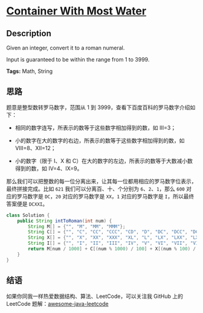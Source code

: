 # [Container With Most Water][title]

## Description

Given an integer, convert it to a roman numeral.

Input is guaranteed to be within the range from 1 to 3999.

**Tags:** Math, String


## 思路

题意是整型数转罗马数字，范围从 1 到 3999，查看下百度百科的罗马数字介绍如下：

* 相同的数字连写，所表示的数等于这些数字相加得到的数，如 Ⅲ=3；

* 小的数字在大的数字的右边，所表示的数等于这些数字相加得到的数，如 Ⅷ=8、Ⅻ=12；

* 小的数字（限于 Ⅰ、X 和 C）在大的数字的左边，所表示的数等于大数减小数得到的数，如 Ⅳ=4、Ⅸ=9。

那么我们可以把整数的每一位分离出来，让其每一位都用相应的罗马数字位表示，最终拼接完成。比如 `621` 我们可以分离百、十、个分别为 `6`、`2`、`1`，那么 `600` 对应的罗马数字是 `DC`，`20` 对应的罗马数字是 `XX`，`1` 对应的罗马数字是 `I`，所以最终答案便是 `DCXXI`。

```java
class Solution {
    public String intToRoman(int num) {
        String M[] = {"", "M", "MM", "MMM"};
        String C[] = {"", "C", "CC", "CCC", "CD", "D", "DC", "DCC", "DCCC", "CM"};
        String X[] = {"", "X", "XX", "XXX", "XL", "L", "LX", "LXX", "LXXX", "XC"};
        String I[] = {"", "I", "II", "III", "IV", "V", "VI", "VII", "VIII", "IX"};
        return M[num / 1000] + C[(num % 1000) / 100] + X[(num % 100) / 10] + I[num % 10];
    }
}
```


## 结语

如果你同我一样热爱数据结构、算法、LeetCode，可以关注我 GitHub 上的 LeetCode 题解：[awesome-java-leetcode][ajl]



[title]: https://leetcode.com/problems/container-with-most-water
[ajl]: https://github.com/Blankj/awesome-java-leetcode
